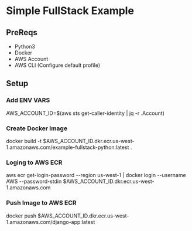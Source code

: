 # Simple FullStack Example

## PreReqs
- Python3
- Docker
- AWS Account
- AWS CLI (Configure default profile)


## Setup 

### Add ENV VARS
AWS_ACCOUNT_ID=$(aws sts get-caller-identity | jq -r .Account)
### Create Docker Image
docker build -t $AWS_ACCOUNT_ID.dkr.ecr.us-west-1.amazonaws.com/example-fullstack-python:latest .

### Loging to AWS ECR 
aws ecr get-login-password --region us-west-1 | docker login --username AWS --password-stdin $AWS_ACCOUNT_ID.dkr.ecr.us-west-1.amazonaws.com

### Push Image to AWS ECR
docker push $AWS_ACCOUNT_ID.dkr.ecr.us-west-1.amazonaws.com/django-app:latest
